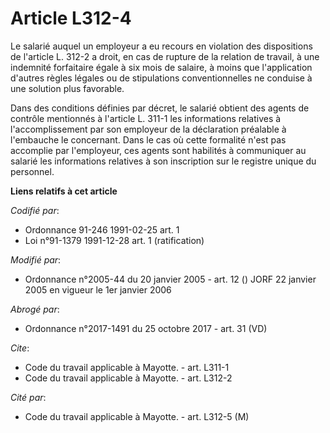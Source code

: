 # Article L312-4

Le salarié auquel un employeur a eu recours en violation des dispositions de l'article L. 312-2 a droit, en cas de rupture de
la relation de travail, à une indemnité forfaitaire égale à six mois de salaire, à moins que l'application d'autres règles
légales ou de stipulations conventionnelles ne conduise à une solution plus favorable.

Dans des conditions définies par décret, le salarié obtient des agents de contrôle mentionnés à l'article L. 311-1 les
informations relatives à l'accomplissement par son employeur de la déclaration préalable à l'embauche le concernant. Dans le
cas où cette formalité n'est pas accomplie par l'employeur, ces agents sont habilités à communiquer au salarié les
informations relatives à son inscription sur le registre unique du personnel.

**Liens relatifs à cet article**

_Codifié par_:

  - Ordonnance 91-246 1991-02-25 art. 1
  - Loi n°91-1379 1991-12-28 art. 1 (ratification)

_Modifié par_:

  - Ordonnance n°2005-44 du 20 janvier 2005 - art. 12 () JORF 22 janvier 2005 en vigueur le 1er janvier 2006

_Abrogé par_:

  - Ordonnance n°2017-1491 du 25 octobre 2017 - art. 31 (VD)

_Cite_:

  - Code du travail applicable à Mayotte. - art. L311-1
  - Code du travail applicable à Mayotte. - art. L312-2

_Cité par_:

  - Code du travail applicable à Mayotte. - art. L312-5 (M)

